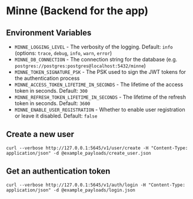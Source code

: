 # Minne (Backend for the app)

## Environment Variables
- `MINNE_LOGGING_LEVEL` - The verbosity of the logging. Default: `info` (options: `trace`, `debug`, `info`, `warn`, `error`)
- `MINNE_DB_CONNECTION` - The connection string for the database (e.g. `postgres://postgres:postgres@localhost:5432/minne`)
- `MINNE_TOKEN_SIGNATURE_PSK` - The PSK used to sign the JWT tokens for the authentication process
- `MINNE_ACCESS_TOKEN_LIFETIME_IN_SECONDS` - The lifetime of the access token in seconds. Default: `300`
- `MINNE_REFRESH_TOKEN_LIFETIME_IN_SECONDS` - The lifetime of the refresh token in seconds. Default: `3600`
- `MINNE_ENABLE_USER_REGISTRATION` - Whether to enable user registration or leave it disabled. Default: `false`

## Create a new user
`curl --verbose http://127.0.0.1:5645/v1/user/create -H "Content-Type: application/json" -d @example_payloads/create_user.json`

## Get an authentication token
`curl --verbose http://127.0.0.1:5645/v1/auth/login -H "Content-Type: application/json" -d @example_payloads/login.json`